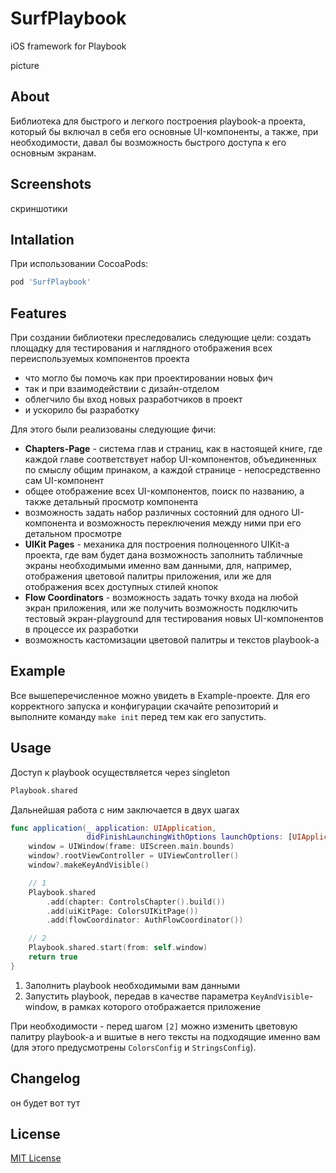 # SurfPlaybook

iOS framework for Playbook 

picture

## About

Библиотека для быстрого и легкого построения playbook-а проекта, который бы включал в себя его основные UI-компоненты,
а также, при необходимости, давал бы возможность быстрого доступа к его основным экранам.

## Screenshots

скриншотики

## Intallation

При использовании CocoaPods:

```ruby
pod 'SurfPlaybook'
```

## Features

При создании библиотеки преследовались следующие цели: создать площадку для тестирования и наглядного отображения всех переиспользуемых компонентов проекта

- что могло бы помочь как при проектировании новых фич
- так и при взаимодействии с дизайн-отделом
- облегчило бы вход новых разработчиков в проект
- и ускорило бы разработку

Для этого были реализованы следующие фичи:

- **Chapters-Page** - система глав и страниц, как в настоящей книге, где каждой главе соответствует набор UI-компонентов, объединенных по смыслу общим принаком,
а каждой странице - непосредственно сам UI-компонент
- общее отображение всех UI-компонентов, поиск по названию, а также детальный просмотр компонента
- возможность задать набор различных состояний для одного UI-компонента и возможность переключения между ними при его детальном просмотре
- **UIKit Pages** - механика для построения полноценного UIKit-а проекта, где вам будет дана возможность заполнить табличные экраны необходимыми именно вам данными,
для, например, отображения цветовой палитры приложения, или же для отображения всех доступных стилей кнопок
- **Flow Coordinators** - возможность задать точку входа на любой экран приложения, или же получить возможность подключить тестовый экран-playground
для тестирования новых UI-компонентов в процессе их разработки
- возможность кастомизации цветовой палитры и текстов playbook-а

## Example

Все вышеперечисленное можно увидеть в Example-проекте. Для его корректного запуска и конфигурации скачайте репозиторий и выполните команду `make init` перед тем как его запустить.

## Usage

Доступ к playbook осуществляется через singleton

```swift
Playbook.shared
```

Дальнейшая работа с ним заключается в двух шагах

```swift
func application(_ application: UIApplication,
                 didFinishLaunchingWithOptions launchOptions: [UIApplication.LaunchOptionsKey: Any]?) -> Bool {
    window = UIWindow(frame: UIScreen.main.bounds)
    window?.rootViewController = UIViewController()
    window?.makeKeyAndVisible()

    // 1
    Playbook.shared
        .add(chapter: ControlsChapter().build())
        .add(uiKitPage: ColorsUIKitPage())
        .add(flowCoordinator: AuthFlowCoordinator())

    // 2
    Playbook.shared.start(from: self.window)
    return true
}
```

1. Заполнить playbook необходимыми вам данными
2. Запустить playbook, передав в качестве параметра `KeyAndVisible`-window, в рамках которого отображается приложение

При необходимости - перед шагом `[2]` можно изменить цветовую палитру playbook-а и вшитые в него тексты на подходящие именно вам (для этого предусмотрены `ColorsConfig` и `StringsConfig`).

## Changelog

он будет вот тут

## License

[MIT License][license]


[license]:			https://github.com/chausovSurfStudio/SurfPlaybook/blob/main/LICENSE
